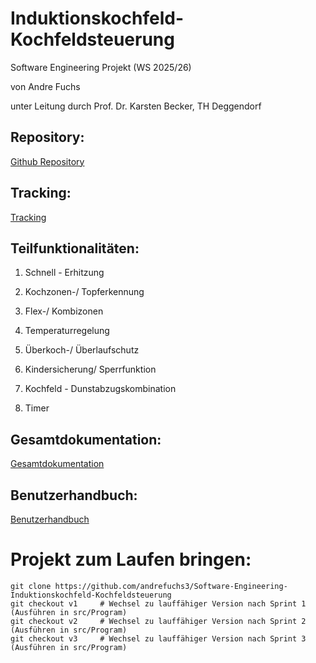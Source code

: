 # Induktionskochfeld-Kochfeldsteuerung
Software Engineering Projekt (WS 2025/26)

von Andre Fuchs 

unter Leitung durch Prof. Dr. Karsten Becker, TH Deggendorf

## Repository:

[Github Repository](https://github.com/andrefuchs3/Software-Engineering-Induktionskochfeld-Kochfeldsteuerung)

## Tracking:

[Tracking](https://github.com/andrefuchs3/Software-Engineering-Induktionskochfeld-Kochfeldsteuerung)

## Teilfunktionalitäten:

1. Schnell - Erhitzung

2. Kochzonen-/ Topferkennung

3. Flex-/ Kombizonen

4. Temperaturregelung

5. Überkoch-/ Überlaufschutz

6. Kindersicherung/ Sperrfunktion

7. Kochfeld - Dunstabzugskombination

8. Timer

## Gesamtdokumentation:

[Gesamtdokumentation](https://github.com/andrefuchs3/Software-Engineering-Induktionskochfeld-Kochfeldsteuerung)

## Benutzerhandbuch:

[Benutzerhandbuch](https://github.com/andrefuchs3/Software-Engineering-Induktionskochfeld-Kochfeldsteuerung)

# Projekt zum Laufen bringen:

```
git clone https://github.com/andrefuchs3/Software-Engineering-Induktionskochfeld-Kochfeldsteuerung
git checkout v1     # Wechsel zu lauffähiger Version nach Sprint 1 (Ausführen in src/Program)
git checkout v2     # Wechsel zu lauffähiger Version nach Sprint 2 (Ausführen in src/Program)
git checkout v3     # Wechsel zu lauffähiger Version nach Sprint 3 (Ausführen in src/Program)
``` 
